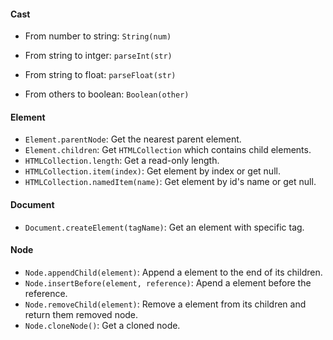 #### Cast

* From number to string: `String(num)`

* From string to intger: `parseInt(str)`

* From string to float: `parseFloat(str)`

* From others to boolean: `Boolean(other)`

#### Element

* `Element.parentNode`: Get the nearest parent element.
* `Element.children`: Get `HTMLCollection` which contains child elements.
* `HTMLCollection.length`: Get a read-only length.
* `HTMLCollection.item(index)`: Get element by index or get null.
* `HTMLCollection.namedItem(name)`: Get element by id's name or get null.

#### Document

* `Document.createElement(tagName)`: Get an element with specific tag.

#### Node

* `Node.appendChild(element)`: Append a element to the end of its children.
* `Node.insertBefore(element, reference)`: Apend a element before the reference.
* `Node.removeChild(element)`: Remove a element from its children and return them removed node.
* `Node.cloneNode()`: Get a cloned node.
